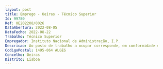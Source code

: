 ```yaml
--- 
layout: post
title: Emprego - Oeiras - Técnico Superior
Id: 99780
Ref: OE202208/0026
DataAbertura: 2022-08-05
DataFecho: 2022-08-22
Trabalho: Técnico Superior
Empregador: Instituto Nacional de Administração, I.P.
Descricao: Ao posto de trabalho a ocupar corresponde, em conformidade com o conteúdo funcional descrito no anexo referido no n.º 2 do artigo 88.º da Lei Geral do Trabalho em Funções Públicas (LTFP), a carreira e categoria de técnico superior, a exercer no âmbito das competências das equipas a envolver na implementação do Plano de Recuperação e Resiliência (PRR) do Instituto Nacional de Administração, I.P..Para além daquelas, destacam se, especificamente, as seguintes (em conformidade com o previsto na Portaria n.º 62 2022, de 31 de janeiro, com as adaptações necessárias atento o enquadramento do Programa Qualifica AP, aprovado pela Resolução de Conselho de Ministros n.º 32 2019, de 14 de fevereiro)   Inscrever os candidatos na plataforma SIGO (Sistema de Informação e Gestão da Oferta Educativa e Formativa) e informar sobre a atuação do Centro Qualifica AP    Promover a orientação ao longo da vida, através da realização de sessões de informação sobre as diferentes ofertas de educação e formação existentes e de sessões de orientação, que permitam ao candidato identificar a resposta mais adequada às suas aptidões e motivações    Proceder ao encaminhamento do candidato para processo de reconhecimento, validação e certificação de competências (RVCC) escolar, profissional ou de dupla certificação, sempre que tal se mostrar adequado, ou para outra oferta de qualificação no âmbito do Sistema Nacional de Qualificações, de acordo com a sua experiência de vida e perfil de competências    Monitorizar o percurso de qualificação dos candidatos   Desenvolver ações de divulgação e de informação, junto dos diferentes públicos abrangidos pelo Centro Qualifica AP, sobre o papel deste Centro Qualifica AP e respetiva atuação    Prestar informação relativa à metodologia adotada no processo de RVCC, às técnicas e instrumentos de demonstração de competências e à prova prevista no âmbito da etapa de certificação de competências    Acompanhar o candidato ao longo do processo de RVCC, através da dinamização das sessões de reconhecimento, do apoio à construção do portefólio e da aplicação de instrumentos de avaliação específicos, em articulação com os formadores e ou professores   Integrar o júri de certificação de candidatos que desenvolveram processos de RVCC, quando se trate de certificação escolar    Identificar as necessidades de formação dos candidatos, em articulação com os formadores, professores e outros técnicos especializados no domínio da deficiência e incapacidade, podendo proceder, após certificação parcial, ao encaminhamento para ofertas conducentes à conclusão de uma qualificação   Integrar a Comissão de Avaliação e Certificação, quando designado pelo coordenador.
CodigoPostal: 1495-064 ALGÉS
Concelho: Oeiras
Distrito: Lisboa
--- 
```

